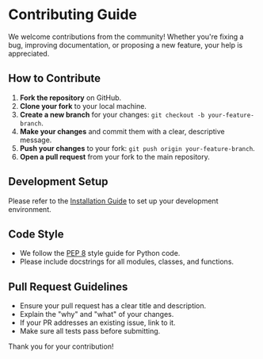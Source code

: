 # Contributing Guide

We welcome contributions from the community! Whether you're fixing a bug, improving documentation, or proposing a new feature, your help is appreciated.

## How to Contribute

1.  **Fork the repository** on GitHub.
2.  **Clone your fork** to your local machine.
3.  **Create a new branch** for your changes: `git checkout -b your-feature-branch`.
4.  **Make your changes** and commit them with a clear, descriptive message.
5.  **Push your changes** to your fork: `git push origin your-feature-branch`.
6.  **Open a pull request** from your fork to the main repository.

## Development Setup

Please refer to the [Installation Guide](docs/installation.md) to set up your development environment.

## Code Style

- We follow the [PEP 8](https://www.python.org/dev/peps/pep-0008/) style guide for Python code.
- Please include docstrings for all modules, classes, and functions.

## Pull Request Guidelines

- Ensure your pull request has a clear title and description.
- Explain the "why" and "what" of your changes.
- If your PR addresses an existing issue, link to it.
- Make sure all tests pass before submitting.

Thank you for your contribution! 